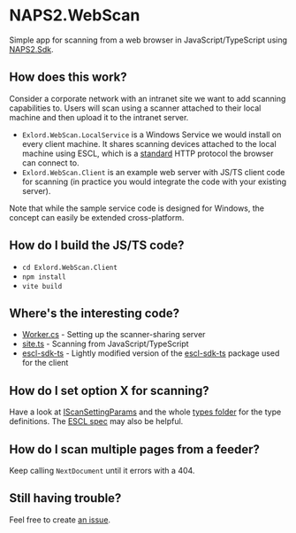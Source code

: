# NAPS2.WebScan

Simple app for scanning from a web browser in JavaScript/TypeScript using [NAPS2.Sdk](https://www.naps2.com/sdk).

## How does this work?

Consider a corporate network with an intranet site we want to add scanning capabilities to. Users will scan using a 
scanner attached to their local machine and then upload it to the intranet server. 

- `Exlord.WebScan.LocalService` is a Windows Service we would install on every client machine. It shares scanning devices attached to the local machine using ESCL, which is a [standard](https://mopria.org/mopria-escl-specification) HTTP protocol the browser can connect to.
- `Exlord.WebScan.Client` is an example web server with JS/TS client code for scanning (in practice you would integrate the code with your existing server).

Note that while the sample service code is designed for Windows, the concept can easily be extended cross-platform.

## How do I build the JS/TS code?

- `cd Exlord.WebScan.Client`
- `npm install`
- `vite build`

## Where's the interesting code?

- [Worker.cs](https://github.com/cyanfish/naps2-webscan/blob/master/NAPS2.WebScan.LocalService/Worker.cs) - Setting up the scanner-sharing server
- [site.ts](https://github.com/cyanfish/naps2-webscan/blob/master/NAPS2.WebScan.WebServer/wwwroot/js/site.ts) - Scanning from JavaScript/TypeScript
- [escl-sdk-ts](https://github.com/cyanfish/naps2-webscan/tree/master/NAPS2.WebScan.WebServer/wwwroot/lib/escl-sdk-ts) - Lightly modified version of the [escl-sdk-ts](https://www.npmjs.com/package/escl-sdk-ts) package used for the client

## How do I set option X for scanning?

Have a look at [IScanSettingParams](https://github.com/cyanfish/naps2-webscan/blob/4571e9c917edcc053f89aaeba047725529fdc7bf/NAPS2.WebScan.WebServer/wwwroot/lib/escl-sdk-ts/types/scanner.d.ts#L54) and the whole [types folder](https://github.com/cyanfish/naps2-webscan/tree/master/NAPS2.WebScan.WebServer/wwwroot/lib/escl-sdk-ts/types) for the type definitions. The [ESCL spec](https://mopria.org/mopria-escl-specification) may also be helpful.

## How do I scan multiple pages from a feeder?

Keep calling `NextDocument` until it errors with a 404.

## Still having trouble?

Feel free to create [an issue](https://github.com/cyanfish/naps2-webscan/issues).
